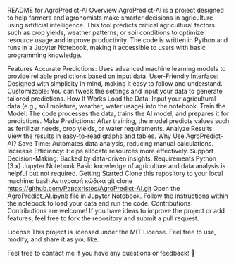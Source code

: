 README for AgroPredict-AI
Overview
AgroPredict-AI is a project designed to help farmers and agronomists make smarter decisions in agriculture using artificial intelligence. This tool predicts critical agricultural factors such as crop yields, weather patterns, or soil conditions to optimize resource usage and improve productivity. The code is written in Python and runs in a Jupyter Notebook, making it accessible to users with basic programming knowledge.

Features
Accurate Predictions: Uses advanced machine learning models to provide reliable predictions based on input data.
User-Friendly Interface: Designed with simplicity in mind, making it easy to follow and understand.
Customizable: You can tweak the settings and input your data to generate tailored predictions.
How It Works
Load the Data: Input your agricultural data (e.g., soil moisture, weather, water usage) into the notebook.
Train the Model: The code processes the data, trains the AI model, and prepares it for predictions.
Make Predictions: After training, the model predicts values such as fertilizer needs, crop yields, or water requirements.
Analyze Results: View the results in easy-to-read graphs and tables.
Why Use AgroPredict-AI?
Save Time: Automates data analysis, reducing manual calculations.
Increase Efficiency: Helps allocate resources more effectively.
Support Decision-Making: Backed by data-driven insights.
Requirements
Python (3.x)
Jupyter Notebook
Basic knowledge of agriculture and data analysis is helpful but not required.
Getting Started
Clone this repository to your local machine:
bash
Αντιγραφή κώδικα
git clone https://github.com/Papaxristos/AgroPredict-AI.git
Open the AgroPredict_AI.ipynb file in Jupyter Notebook.
Follow the instructions within the notebook to load your data and run the code.
Contributions
Contributions are welcome! If you have ideas to improve the project or add features, feel free to fork the repository and submit a pull request.

License
This project is licensed under the MIT License. Feel free to use, modify, and share it as you like.

Feel free to contact me if you have any questions or feedback! 🚀
